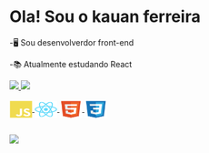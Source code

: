 # Ola! Sou o kauan ferreira

-🖥️ Sou desenvolverdor front-end

-📚 Atualmente estudando React

<div>
  <a href="https://github.com/Kauan-Ferreira">
  <img height="48%" src="https://github-readme-stats.vercel.app/api?username=kauanferreira&show_icons=true&theme=dracula&include_all_commits=true&count_private=true"/>
  <img height="48%" src="https://github-readme-stats.vercel.app/api/top-langs/?username=kauanferreira&layout=compact&langs_count=7&theme=dracula"/>
</div>

<div style="display: inline_block;"><br>
  <img align="center" alt="kauan-Js" height="30" width="40" src="https://raw.githubusercontent.com/devicons/devicon/master/icons/javascript/javascript-plain.svg">
  <img align="center" alt="kauan-React" height="30" width="40" src="https://raw.githubusercontent.com/devicons/devicon/master/icons/react/react-original.svg">
  <img align="center" alt="kauan-HTML" height="30" width="40" src="https://raw.githubusercontent.com/devicons/devicon/master/icons/html5/html5-original.svg">
  <img align="center" alt="kauan-CSS" height="30" width="40" src="https://raw.githubusercontent.com/devicons/devicon/master/icons/css3/css3-original.svg">
</div>

##

<div>
  <a href="https://www.linkedin.com/in/kauan-ferreira-074637219/" target="_blank"><img src="https://img.shields.io/badge/-LinkedIn-%230077B5?style=for-the-badge&logo=linkedin&logoColor=white" target="_blank"></a>
</div>
